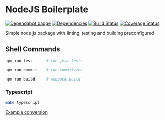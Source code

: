 # NodeJS Boilerplate

[![Dependabot badge](https://badgen.net/dependabot/iamogbz/node-js-boilerplate/?icon=dependabot)](https://app.dependabot.com)
[![Dependencies](https://david-dm.org/iamogbz/node-js-boilerplate.svg)](https://github.com/iamogbz/node-js-boilerplate)
[![Build Status](https://travis-ci.org/iamogbz/node-js-boilerplate.svg?branch=master)](https://travis-ci.org/iamogbz/node-js-boilerplate)
[![Coverage Status](https://coveralls.io/repos/github/iamogbz/node-js-boilerplate/badge.svg?branch=master)](https://coveralls.io/github/iamogbz/node-js-boilerplate?branch=master)

Simple node js package with linting, testing and building preconfigured

## Shell Commands

```sh
npm run test      # run jest tests
```

```sh
npm run commit    # run commitizen
```

```sh
npm run build     # webpack build
```

### Typescript

```sh
make typescript
```

[Example conversion](https://github.com/iamogbz/node-js-boilerplate/compare/typescript-conversion)
